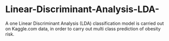 # Linear-Discriminant-Analysis-LDA-
A one Linear Discriminant Analysis (LDA) classification model is carried out on Kaggle.com data, in order to carry out multi class prediction of obesity risk.
